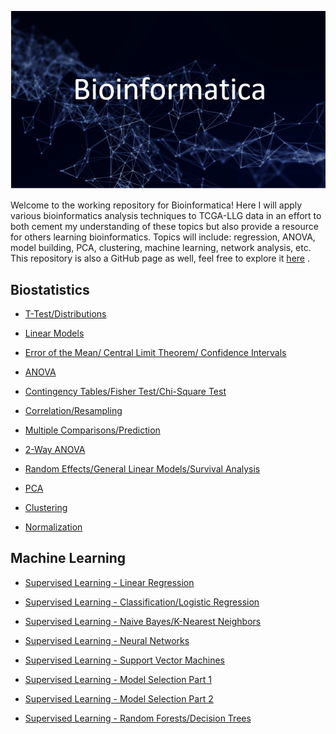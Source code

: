
<p align="center">
    <img src="https://github.com/BioNomad/Bioinformatica/blob/main/images/header.PNG">
</p>

Welcome to the working repository for Bioinformatica! Here I will apply various bioinformatics analysis techniques to TCGA-LLG data in an effort to both cement my understanding of these topics but also provide a resource for others learning bioinformatics. Topics will include: regression, ANOVA, model building, PCA, clustering, machine learning, network analysis, etc. This repository is also a GitHub page as well, feel free to explore it [here](https://bionomad.github.io/Bioinformatica/) . 


## Biostatistics 

* [T-Test/Distributions](docs/pages_you_can_read/ttest_distributions/ttest_distributions.md)

* [Linear Models](docs/pages_you_can_read/models/linear_model.md)

* [Error of the Mean/ Central Limit Theorem/ Confidence Intervals](docs/pages_you_can_read/error_clt_ci/error_clt_ci.md)

* [ANOVA](docs/pages_you_can_read/anova/anova.md)

* [Contingency Tables/Fisher Test/Chi-Square Test](docs/pages_you_can_read/ct_ft_ct/ct_ft_ct.md)

* [Correlation/Resampling](docs/pages_you_can_read/correlation_resampling/correlation_resampling.md)

* [Multiple Comparisons/Prediction](docs/pages_you_can_read/mc_pred/mc_pred.md)

* [2-Way ANOVA](docs/pages_you_can_read/2_anova/2_anova.md)

* [Random Effects/General Linear Models/Survival Analysis](docs/pages_you_can_read/re_glm_sur/re_glm_sur.md)

* [PCA](docs/pages_you_can_read/pca/pca.md)

* [Clustering](docs/pages_you_can_read/clustering/clustering.md)

* [Normalization](docs/pages_you_can_read/normalization/normalization.md)

## Machine Learning

* [Supervised Learning - Linear Regression](docs/pages_you_can_read/supervised_linear_reg/supervised_linear_reg.md)

* [Supervised Learning - Classification/Logistic Regression](docs/pages_you_can_read/supervised_class_log/supervised_class_log.md)

* [Supervised Learning - Naive Bayes/K-Nearest Neighbors](docs/pages_you_can_read/supervised_nb_kn/supervised_nb_kn.md)

* [Supervised Learning - Neural Networks](docs/pages_you_can_read/supervised_nn/supervised_nn.md)

* [Supervised Learning - Support Vector Machines](docs/pages_you_can_read/supervised_svm/supervised_svm.md)

* [Supervised Learning - Model Selection Part 1](docs/pages_you_can_read/supervised_ms_1/supervised_ms_1.md)

* [Supervised Learning - Model Selection Part 2](docs/pages_you_can_read/supervised_ms_2/supervised_ms_2.md)

* [Supervised Learning - Random Forests/Decision Trees](docs/pages_you_can_read/supervised_rf/supervised_rf.md)

